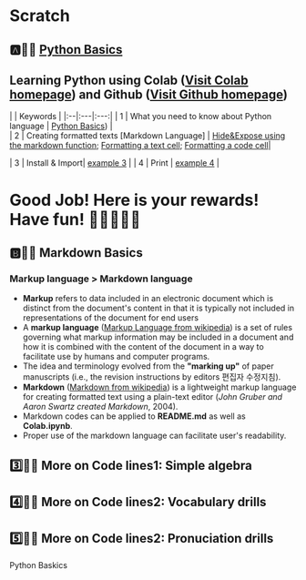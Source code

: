# Scratch

## :a::hamster::paw_prints: [Python Basics](https://github.com/ms624atyale/Scratch/blob/main/Python_Basics.ipynb) 
## **Learning Python** using **Colab** ([Visit Colab homepage](https://colab.research.google.com/?utm_source=scs-index)) and **Github** ([Visit Github homepage](https://github.com/))

|  | Keywords |
|:--|:---|:---:|
| 1 | What you need to know about Python language | [Python Basics](https://github.com/ms624atyale/Scratch/blob/main/Python_Basics.ipynb)) |  
| 2 | Creating formatted texts [Markdown Language] | [Hide&Expose using the markdown function](https://github.com/ms624atyale/Scratch/blob/main/Markdown1_Hide%26Expose_ModifiedfromMK316.ipynb); [Formatting a text cell](https://github.com/ms624atyale/Scratch/blob/main/TextCells_Format_ModifiedfromMK316.ipynb); [Formatting a code cell](https://github.com/ms624atyale/Scratch/blob/main/CodeCells_Basic_.ipynb)|



| 3 | Install & Import| [example 3]() | 
| 4 | Print | [example 4]() | 

# Good Job! Here is your rewards! Have fun! :icecream::tropical_drink::cake::apple::watermelon:



## :b::hamster::paw_prints: Markdown Basics
### Markup language > Markdown language
- **Markup** refers to data included in an electronic document which is distinct from the document's content in that it is typically not included in representations of the document for end users
- A **markup language** ([Markup Language from wikipedia](https://en.wikipedia.org/wiki/Markup_language)) is a set of rules governing what markup information may be included in a document and how it is combined with the content of the document in a way to facilitate use by humans and computer programs.
- The idea and terminology evolved from the **"marking up"** of paper manuscripts (i.e., the revision instructions by editors 편집자 수정지침).
- **Markdown** ([Markdown from wikipedia](https://en.wikipedia.org/wiki/Markdown)) is a lightweight markup language for creating formatted text using a plain-text editor (_John Gruber and Aaron Swartz created Markdown_, 2004). 
- Markdown codes can be applied to **README.md** as well as **Colab.ipynb**.
- Proper use of the markdown language can facilitate user's readability.    

## :three::hamster::paw_prints: More on Code lines1: Simple algebra






## :four::hamster::paw_prints: More on Code lines2: Vocabulary drills






## :five::hamster::paw_prints: More on Code lines2: Pronuciation drills

Python Baskics
